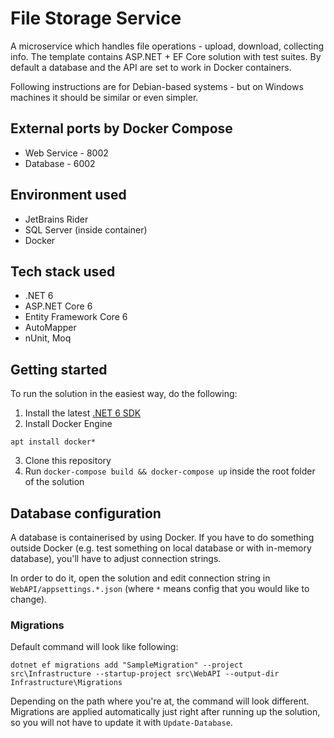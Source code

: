 # File Storage Service
A microservice which handles file operations - upload, download, collecting info. The template contains ASP.NET + EF Core solution with test suites. By default a database and the API are set to work in Docker containers.

Following instructions are for Debian-based systems - but on Windows machines it should be similar or even simpler. 

## External ports by Docker Compose
- Web Service - 8002
- Database - 6002

## Environment used
- JetBrains Rider
- SQL Server (inside container)
- Docker

## Tech stack used
- .NET 6
- ASP.NET Core 6
- Entity Framework Core 6
- AutoMapper
- nUnit, Moq

## Getting started

To run the solution in the easiest way, do the following:

1. Install the latest [.NET 6 SDK](https://dotnet.microsoft.com/en-us/download/dotnet/6.0)
2. Install Docker Engine
  ```
  apt install docker*
  ```
3. Clone this repository
4. Run `docker-compose build && docker-compose up` inside the root folder of the solution

## Database configuration
A database is containerised by using Docker. If you have to do something outside Docker (e.g. test something on local database or with in-memory database), you'll have to adjust connection strings.

In order to do it, open the solution and edit connection string in `WebAPI/appsettings.*.json` (where `*` means config that you would like to change).

### Migrations
Default command will look like following:

```
dotnet ef migrations add "SampleMigration" --project src\Infrastructure --startup-project src\WebAPI --output-dir Infrastructure\Migrations
```

Depending on the path where you're at, the command will look different.
Migrations are applied automatically just right after running up the solution, so you will not have to update it with `Update-Database`.
